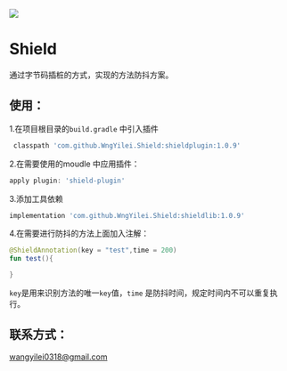 [![](https://jitpack.io/v/WngYilei/Shield.svg)](https://jitpack.io/#WngYilei/Shield)
# Shield

通过字节码插桩的方式，实现的方法防抖方案。

## 使用：

1.在项目根目录的`build.gradle` 中引入插件

```groovy
 classpath 'com.github.WngYilei.Shield:shieldplugin:1.0.9'
```

2.在需要使用的moudle 中应用插件：

```groovy
apply plugin: 'shield-plugin'
```

3.添加工具依赖

```groovy
implementation 'com.github.WngYilei.Shield:shieldlib:1.0.9'
```

4.在需要进行防抖的方法上面加入注解：

```kotlin
@ShieldAnnotation(key = "test",time = 200)
fun test(){

}
```

 `key`是用来识别方法的唯一`key`值，`time` 是防抖时间，规定时间内不可以重复执行。

## 联系方式：

wangyilei0318@gmail.com

